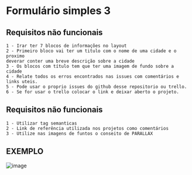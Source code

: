# Formulário simples 3

## Requisitos não funcionais
````
1 - Irar ter 7 blocos de informações no layout
2 - Primeiro bloco vai ter um titulo com o nome de uma cidade e o proximo
deverar conter uma breve descrição sobre a cidade
3 - Os blocos com título tem que ter uma imagem de fundo sobre a cidade
4 - Relate todos os erros encontrados nas issues com comentários e links uteis.
5 - Pode usar o proprio issues do github desse repositorio ou trello.
6 - Se for usar o trello colocar o link e deixar aberto o projeto.
````

## Requisitos não funcionais
````
1 - Utilizar tag semanticas
2 - Link de referência utilizada nos projetos como comentários
3 - Utilize nas imagens de funtos o conseito de PARALLAX 
````


## EXEMPLO

![image](https://github.com/DC-FS04-SUL/formulario_simples_3/assets/19413241/a001286b-2a38-4e03-b087-2b3d681275da)
